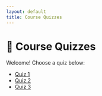 ```yaml
---
layout: default
title: Course Quizzes
---
```


# 📘 Course Quizzes

Welcome! Choose a quiz below:

- [Quiz 1](quiz-01.html)
- [Quiz 2](quiz-02.html)
- [Quiz 3](quiz-03.html)
